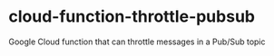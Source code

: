 # cloud-function-throttle-pubsub
Google Cloud function that can throttle messages in a Pub/Sub topic
